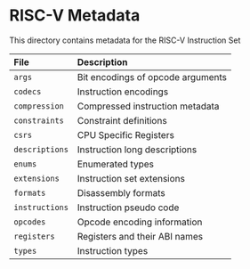 # RISC-V Metadata

This directory contains metadata for the RISC-V Instruction Set

|File|Description|
|:---|:----------|
|`args`        |Bit encodings of opcode arguments|
|`codecs`      |Instruction encodings|
|`compression` |Compressed instruction metadata|
|`constraints` |Constraint definitions|
|`csrs`        |CPU Specific Registers|
|`descriptions`|Instruction long descriptions|
|`enums`       |Enumerated types|
|`extensions`  |Instruction set extensions|
|`formats`     |Disassembly formats|
|`instructions`|Instruction pseudo code|
|`opcodes`     |Opcode encoding information|
|`registers`   |Registers and their ABI names|
|`types`       |Instruction types|